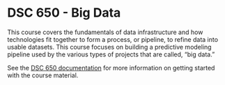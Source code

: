 # DSC 650 - Big Data

This course covers the fundamentals of data infrastructure and how technologies fit together to form a process, or pipeline, to refine data into usable datasets. This course focuses on building a predictive modeling pipeline used by the various types of projects that are called, “big data.”

See the [DSC 650 documentation][dsc650-docs] for more information on getting started with the course material. 

[dsc650-docs]: https://bellevue-university.github.io/dsc650/
